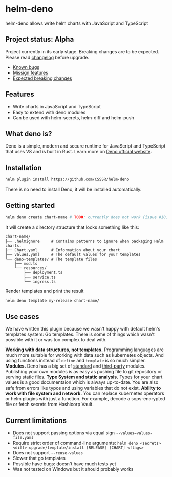 # helm-deno

helm-deno allows write helm charts with JavaScript and TypeScript

## ️Project status: Alpha️

Project currently in its early stage. Breaking changes are to be expected. Please read [changelog](https://github.com/CSSSR/helm-deno/releases) before upgrade.

- [Known bugs](https://github.com/CSSSR/helm-deno/issues?q=is%3Aopen+is%3Aissue+label%3A%22issue+is+bug%22)
- [Missign features](https://github.com/CSSSR/helm-deno/issues?q=is%3Aopen+is%3Aissue+label%3A%22priority+4+%28must%29%22)
- [Expected breaking changes](https://github.com/CSSSR/helm-deno/issues?q=is%3Aopen+is%3Aissue+label%3A%22issue+is+breaking+suggestion%22+label%3A%22priority+4+%28must%29%22)

## Features

- Write charts in JavaScript and TypeScript
- Easy to extend with deno modules
- Can be used with helm-secrets, helm-diff and helm-push

## What deno is?

Deno is a simple, modern and secure runtime for JavaScript and TypeScript that uses V8 and is built in Rust. Learn more on [Deno official website](https://deno.land).

## Installation

```sh
helm plugin install https://github.com/CSSSR/helm-deno
```

There is no need to install Deno, it will be installed automatically.

## Getting started

```sh
helm deno create chart-name # TODO: currently does not work (issue #10)
```

It will create a directory structure that looks
something like this:

```
chart-name/
├── .helmignore     # Contains patterns to ignore when packaging Helm charts.
├── Chart.yaml      # Information about your chart
├── values.yaml     # The default values for your templates
└── deno-templates/ # The template files
    ├── mod.ts
    └── resources/
        ├── deployment.ts
        ├── service.ts
        └── ingress.ts
```

Render templates and print the result

```sh
helm deno template my-release chart-name/
```

## Use cases

We have written this plugin because we wasn't happy with default helm's templates system: Go templates. There is some of things which wasn't possible with it or was too complex to deal with.

**Working with data structures, not templates.** Programming languages are much more suitable for working with data such as kubernetes objects. And using functions instead of `define` and `template` is so much simpler.
**Modules.** Deno has a big set of [standard](https://deno.land/std) and [third-party](https://deno.land/x) modules. Publishing your own modules is as easy as pushing file to git repository or serving static files.
**Type System and static analysis.** Types for your chart values is a good documentaion which is always up-to-date. You are also safe from errors like typos and using variables that do not exist.
**Ability to work with file system and network.** You can replace kubernetes operators or helm plugins with just a function. For example, decode a sops-encrypted file or fetch secrets from Hashicorp Vault.

## Current limitations

- Does not support passing options via equal sign `--values=values-file.yaml`
- Require strict order of command-line arguments: `helm deno <secrets> <diff> upgrade/template/install [RELEASE] [CHART] <flags>`
- Does not support `--reuse-values`
- Slower that go templates
- Possible have bugs: doesn't have much tests yet
- Was not tested on Windows but it should probably works

